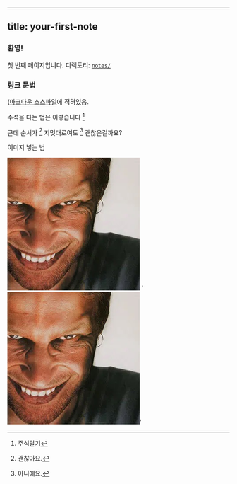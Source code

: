 ----
title: your-first-note
---

### 환영!

첫 번째 페이지입니다.
디렉토리: [`notes/`](https://github.com/maximevaillancourt/digital-garden-jekyll-template/tree/master/_notes)

### 링크 문법

([마크다운 소스파일](https://github.com/maximevaillancourt/digital-garden-jekyll-template/blob/master/_notes/your-first-note.md#link-syntax)에 적혀있음.

주석을 다는 법은 이렇습니다 [^1]
[^1]: 주석달기

근데 순서가 [^3] 지멋대로여도 [^2] 괜찮은걸까요?
[^2]: 아니에요.
[^3]: 괜찮아요.

이미지 넣는 법

<img src="/assets/image.jpg"/>
'<img src="/assets/image.jpg"/>'